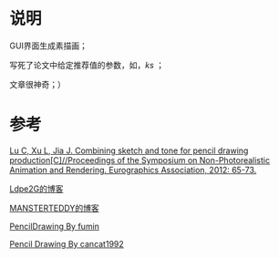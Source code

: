 # 说明

GUI界面生成素描画；

写死了论文中给定推荐值的参数，如，*ks* ；

文章很神奇；）

# 参考

[ Lu C, Xu L, Jia J. Combining sketch and tone for pencil drawing production[C]//Proceedings of the Symposium on Non-Photorealistic Animation and Rendering. Eurographics Association, 2012: 65-73.](http://www.cse.cuhk.edu.hk/leojia/projects/pencilsketch/npar12_pencil.pdf)

[Ldpe2G的博客](https://my.oschina.net/Ldpe2G/blog/678156)

[MANSTERTEDDY的博客](http://mansterteddy.farbox.com/post/combining-sketch-and-tone-for-pencil-drawing-productionshi-xian)

[PencilDrawing By fumin](https://github.com/fumin/pencil)

[Pencil Drawing By cancat1992](https://github.com/candycat1992/PencilDrawing)


